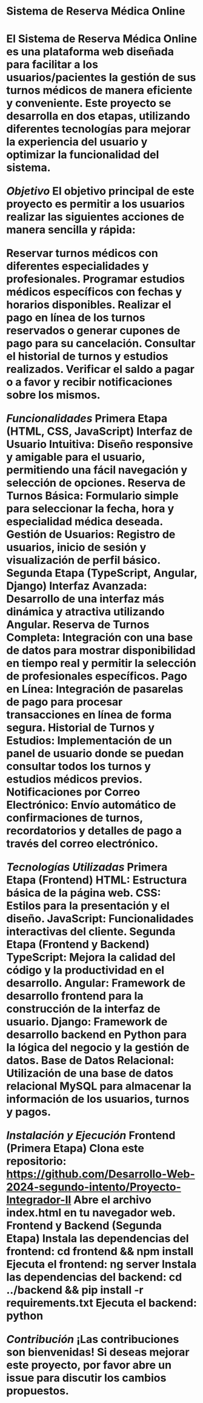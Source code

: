 <h1>Sistema de Reserva Médica Online<h1>

El Sistema de Reserva Médica Online es una plataforma web diseñada para facilitar a los usuarios/pacientes la gestión de sus turnos médicos de manera eficiente y conveniente. Este proyecto se desarrolla en dos etapas, utilizando diferentes tecnologías para mejorar la experiencia del usuario y optimizar la funcionalidad del sistema.

*Objetivo*
El objetivo principal de este proyecto es permitir a los usuarios realizar las siguientes acciones de manera sencilla y rápida:

Reservar turnos médicos con diferentes especialidades y profesionales.
Programar estudios médicos específicos con fechas y horarios disponibles.
Realizar el pago en línea de los turnos reservados o generar cupones de pago para su cancelación.
Consultar el historial de turnos y estudios realizados.
Verificar el saldo a pagar o a favor y recibir notificaciones sobre los mismos.

*Funcionalidades*
Primera Etapa (HTML, CSS, JavaScript)
Interfaz de Usuario Intuitiva: Diseño responsive y amigable para el usuario, permitiendo una fácil navegación y selección de opciones.
Reserva de Turnos Básica: Formulario simple para seleccionar la fecha, hora y especialidad médica deseada.
Gestión de Usuarios: Registro de usuarios, inicio de sesión y visualización de perfil básico.
Segunda Etapa (TypeScript, Angular, Django)
Interfaz Avanzada: Desarrollo de una interfaz más dinámica y atractiva utilizando Angular.
Reserva de Turnos Completa: Integración con una base de datos para mostrar disponibilidad en tiempo real y permitir la selección de profesionales específicos.
Pago en Línea: Integración de pasarelas de pago para procesar transacciones en línea de forma segura.
Historial de Turnos y Estudios: Implementación de un panel de usuario donde se puedan consultar todos los turnos y estudios médicos previos.
Notificaciones por Correo Electrónico: Envío automático de confirmaciones de turnos, recordatorios y detalles de pago a través del correo electrónico.

*Tecnologías Utilizadas*
Primera Etapa (Frontend)
HTML: Estructura básica de la página web.
CSS: Estilos para la presentación y el diseño.
JavaScript: Funcionalidades interactivas del cliente.
Segunda Etapa (Frontend y Backend)
TypeScript: Mejora la calidad del código y la productividad en el desarrollo.
Angular: Framework de desarrollo frontend para la construcción de la interfaz de usuario.
Django: Framework de desarrollo backend en Python para la lógica del negocio y la gestión de datos.
Base de Datos Relacional: Utilización de una base de datos relacional MySQL para almacenar la información de los usuarios, turnos y pagos.

*Instalación y Ejecución*
Frontend (Primera Etapa)
Clona este repositorio: https://github.com/Desarrollo-Web-2024-segundo-intento/Proyecto-Integrador-II
Abre el archivo index.html en tu navegador web.
Frontend y Backend (Segunda Etapa)
Instala las dependencias del frontend: cd frontend && npm install
Ejecuta el frontend: ng server
Instala las dependencias del backend: cd ../backend && pip install -r requirements.txt
Ejecuta el backend: python

*Contribución*
¡Las contribuciones son bienvenidas! Si deseas mejorar este proyecto, por favor abre un issue para discutir los cambios propuestos.


